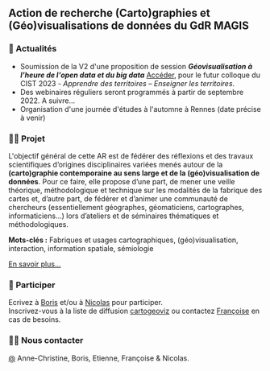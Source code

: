 ## Action de recherche (Carto)graphies et (Géo)visualisations de données du GdR MAGIS

### 🍿 Actualités

- Soumission de la V2 d'une proposition de session _**Géovisualisation à l'heure de l'open data et du big data**_ [Accéder](https://github.com/magisAR9/CIST2023), pour le futur colloque du CIST 2023 - _Apprendre des territoires – Enseigner les territoires_. </br>
- Des webinaires réguliers seront programmés à partir de septembre 2022. A suivre...</br>
- Organisation d'une journée d'études à l'automne à Rennes (date précise à venir)

### 👩‍💻 Projet
L'objectif général de cette AR est de fédérer des réflexions et des travaux scientifiques d’origines disciplinaires variées menés autour de la **(carto)graphie contemporaine au sens large et de la (géo)visualisation de données**. Pour ce faire, elle propose d’une part, de mener une veille théorique, méthodologique et technique sur les modalités de la fabrique des cartes et, d’autre part, de fédérer et d’animer une communauté de chercheurs (essentiellement géographes, géomaticiens, cartographes, informaticiens...) lors d’ateliers et de séminaires thématiques et méthodologiques.

**Mots-clés :** Fabriques et usages cartographiques, (géo)visualisation, interaction, information spatiale, sémiologie

[En savoir plus...](https://github.com/magisAR9/project)

### 🌈 Participer
Ecrivez à [Boris](mailto:boris.mericskay@univ-rennes2.fr) et/ou à [Nicolas](mailto:nicolas.lambert@cnrs.fr) pour participer. </br>
Inscrivez-vous à la liste de diffusion [cartogeoviz](http://listes.ifsttar.fr/wws/info/cartogeoviz-magis) ou contactez [Françoise](mailto:francoise.bahoken@univ-eiffel.fr) en cas de besoins.

### 🙋‍♀️ Nous contacter
[@](mailto:robin.cura@parisgeo.cnrs.fr,francoise.bahoken@univ-eiffel.fr,anne-christine.bronner@misha.fr,etienne.come@univ-eiffel.fr,boris.mericskay@univ-rennes2.fr,nicolas.lambert@cnrs.fr) Anne-Christine, Boris, Etienne, Françoise & Nicolas. 


<!--

**Here are some ideas to get you started:**

🙋‍♀️ A short introduction - what is your organization all about?
🌈 Contribution guidelines - how can the community get involved?
👩‍💻 Useful resources - where can the community find your docs? Is there anything else the community should know?
🍿 Fun facts - what does your team eat for breakfast?
🧙 Remember, you can do mighty things with the power of [Markdown](https://docs.github.com/github/writing-on-github/getting-started-with-writing-and-formatting-on-github/basic-writing-and-formatting-syntax)
-->

